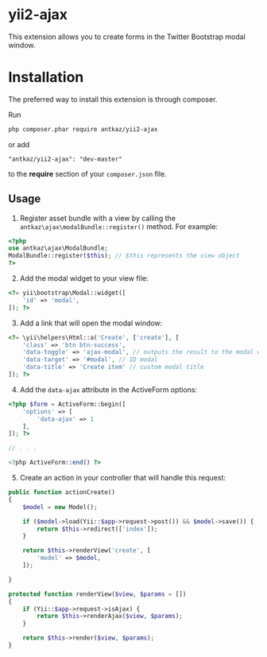 # yii2-ajax

This extension allows you to create forms in the Twitter Bootstrap modal window.

# Installation

The preferred way to install this extension is through composer.

Run

```bash
php composer.phar require antkaz/yii2-ajax
```

or add

```
"antkaz/yii2-ajax": "dev-master"
```

to the **require** section of your `composer.json` file.

## Usage

1. Register asset bundle with a view by calling the `antkaz\ajax\modalBundle::register()` method. For example:

```php
<?php
use antkaz\ajax\ModalBundle;
ModalBundle::register($this); // $this represents the view object
?>
```
    
2. Аdd the modal widget to your view file:

```php
<?= yii\bootstrap\Modal::widget([
    'id' => 'modal',
]); ?>
```
    
3. Add a link that will open the modal window:

```php
<?= \yii\helpers\Html::a('Create', ['create'], [
    'class' => 'btn btn-success',
    'data-toggle' => 'ajax-modal', // outputs the result to the modal window
    'data-target' => '#modal', // ID modal
    'data-title' => 'Create item' // custom modal title
]); ?>
```
    
4. Add the `data-ajax` attribute in the ActiveForm options:

```php
<?php $form = ActiveForm::begin([
    'options' => [
        'data-ajax' => 1
    ],
]); ?>

// . . .

<?php ActiveForm::end() ?>
```
    
5. Create an action in your controller that will handle this request:

 ```php
 public function actionCreate()
 {
     $model = new Model();

     if ($model->load(Yii::$app->request->post()) && $model->save()) {
         return $this->redirect(['index']);
     }

     return $this->renderView('create', [
         'model' => $model,
     ]);

 }

 protected function renderView($view, $params = [])
 {
     if (Yii::$app->request->isAjax) {
         return $this->renderAjax($view, $params);
     }

     return $this->render($view, $params);
 }
 ```
